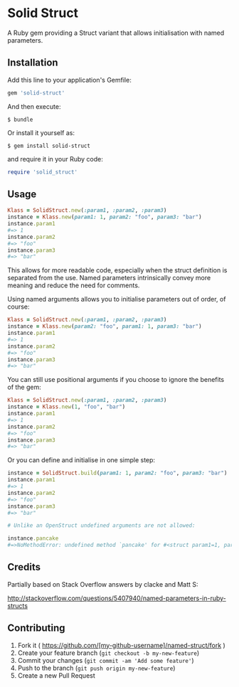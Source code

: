 # Solid Struct

A Ruby gem providing a Struct variant that allows initialisation with named parameters. 


## Installation

Add this line to your application's Gemfile:

```ruby
gem 'solid-struct'
```

And then execute:

    $ bundle

Or install it yourself as:

    $ gem install solid-struct

and require it in your Ruby code:

````ruby
require 'solid_struct'
````


## Usage

```ruby
Klass = SolidStruct.new(:param1, :param2, :param3)
instance = Klass.new(param1: 1, param2: "foo", param3: "bar")
instance.param1
#=> 1
instance.param2
#=> "foo"
instance.param3
#=> "bar"
```

This allows for more readable code, especially when the struct definition is separated from the use. Named parameters intrinsically convey more meaning and reduce the need for comments.

Using named arguments allows you to initialise parameters out of order, of course:

```ruby
Klass = SolidStruct.new(:param1, :param2, :param3)
instance = Klass.new(param2: "foo", param1: 1, param3: "bar")
instance.param1
#=> 1
instance.param2
#=> "foo"
instance.param3
#=> "bar"
```

You can still use positional arguments if you choose to ignore the benefits of the gem:


```ruby
Klass = SolidStruct.new(:param1, :param2, :param3)
instance = Klass.new(1, "foo", "bar")
instance.param1
#=> 1
instance.param2
#=> "foo"
instance.param3
#=> "bar"
```

Or you can define and initialise in one simple step:


```ruby
instance = SolidStruct.build(param1: 1, param2: "foo", param3: "bar")
instance.param1
#=> 1
instance.param2
#=> "foo"
instance.param3
#=> "bar"

# Unlike an OpenStruct undefined arguments are not allowed:

instance.pancake
#=>NoMethodError: undefined method `pancake' for #<struct param1=1, param2="foo", param3="bar">
```


## Credits

Partially based on Stack Overflow answers by clacke and Matt S:

http://stackoverflow.com/questions/5407940/named-parameters-in-ruby-structs


## Contributing

1. Fork it ( https://github.com/[my-github-username]/named-struct/fork )
2. Create your feature branch (`git checkout -b my-new-feature`)
3. Commit your changes (`git commit -am 'Add some feature'`)
4. Push to the branch (`git push origin my-new-feature`)
5. Create a new Pull Request
